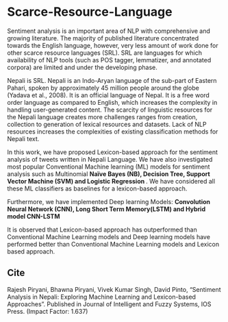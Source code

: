 # Scarce-Resource-Language
<p align=”justify”>
Sentiment analysis is an important area of NLP with comprehensive and growing literature. The majority of published literature concentrated towards the English language, however, very less amount of work done for other scarce resource languages (SRL). SRL are languages for which availability of NLP tools (such as POS tagger, lemmatizer, and annotated corpora) are limited and under the developing phase. 

Nepali is SRL.  Nepali is an Indo-Aryan language of the sub-part of Eastern Pahari, spoken by approximately 45 million people around the globe (Yadava et al., 2008). It is an official language of Nepal. It is a free word order language as compared to English, which increases the complexity in handling user-generated content. The scarcity of linguistic resources for the Nepali language creates more challenges ranges from creation, collection to generation of lexical resources and datasets. Lack of NLP resources increases the complexities of existing classification methods for Nepali text.

In this work, we have proposed Lexicon-based approach for the sentiment analysis of tweets written in Nepali Language. We have also investigated most popular Conventional Machine learning (ML) models for sentiment analysis such as Multinomial <b>Naïve Bayes (NB), Decision Tree, Support Vector Machine (SVM) and Logistic Regression </b>. We have considered all these ML classifiers as baselines for a lexicon-based approach.
  
Furthermore, we have implemented Deep learning Models: <b>Convolution Neural Network (CNN), Long Short Term Memory(LSTM) and Hybrid model CNN-LSTM</b>

It is observed that Lexicon-based approach has outperformed than Conventional Machine Learning models and Deep learning models have performed better than Conventional Machine Learning models and Lexicon based approach.
</p>

## Cite
<p>
Rajesh Piryani, Bhawna Piryani, Vivek Kumar Singh, David Pinto, “Sentiment Analysis in Nepali: Exploring Machine Learning and Lexicon-based Approaches”. Published in Journal of Intelligent and Fuzzy Systems, IOS Press. (Impact Factor: 1.637)
</p>
